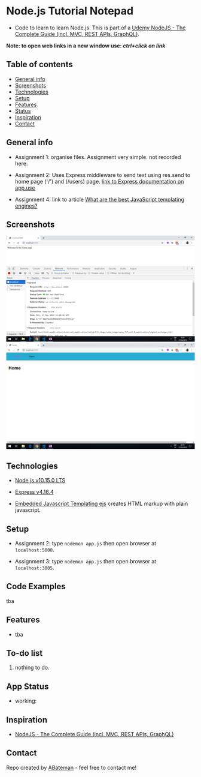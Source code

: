 # Node.js Tutorial Notepad

* Code to learn to learn Node.js. This is part of a [Udemy NodeJS - The Complete Guide (incl. MVC, REST APIs, GraphQL)](https://www.udemy.com/nodejs-the-complete-guide/).

**Note: to open web links in a new window use: _ctrl+click on link_**

## Table of contents

* [General info](#general-info)
* [Screenshots](#screenshots)
* [Technologies](#technologies)
* [Setup](#setup)
* [Features](#features)
* [Status](#status)
* [Inspiration](#inspiration)
* [Contact](#contact)

## General info

* Assignment 1: organise files. Assignment very simple. not recorded here.

* Assignment 2: Uses Express middleware to send text using res.send to home page ('/') and (/users) page. [link to Express documentation on app.use](http://expressjs.com/es/api.html#app.use)

* Assignment 4: link to article [What are the best JavaScript templating engines?](https://www.slant.co/topics/51/~best-javascript-templating-engines#26)

## Screenshots

![screenprint](./img/Assignment2.png)
![screenprint](./img/Assignment3.png)

## Technologies

* [Node.js v10.15.0 LTS](https://nodejs.org)

* [Express v4.16.4](https://www.npmjs.com/package/express)

* [Embedded Javascript Templating ejs](https://ejs.co/) creates HTML markup with plain javascript.

## Setup

* Assignment 2: type `nodemon app.js` then open browser at `localhost:5000`.

* Assignment 3: type `nodemon app.js` then open browser at `localhost:3005`.

## Code Examples

tba

## Features

* tba

## To-do list

1. nothing to do.

## App Status

* working:

## Inspiration

* [NodeJS - The Complete Guide (incl. MVC, REST APIs, GraphQL)](https://www.udemy.com/nodejs-the-complete-guide/)

## Contact

Repo created by [ABateman](https://www.andrewbateman.org) - feel free to contact me!